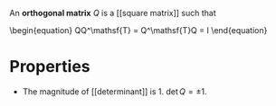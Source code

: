 An **orthogonal matrix** $Q$ is a [[square matrix]] such that

\begin{equation}
QQ^\mathsf{T} = Q^\mathsf{T}Q = I
\end{equation}

# Properties

* The magnitude of [[determinant]] is 1. $\det Q = \pm 1$.